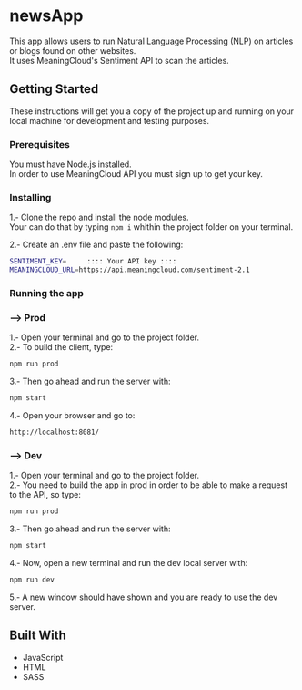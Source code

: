 # newsApp
This app allows users to run Natural Language Processing (NLP) on articles or blogs found on other websites. <br />
It uses MeaningCloud's Sentiment API to scan the articles.

## Getting Started

These instructions will get you a copy of the project up and running on your local machine for development and testing purposes.

### Prerequisites

You must have Node.js installed.  <br />
In order to use MeaningCloud API you must sign up to get your key.

### Installing

1.- Clone the repo and install the node modules. <br />
Your can do that by typing `npm i` whithin the project folder on your terminal. <br />

2.- Create an .env file and paste the following:<br />

```sh
SENTIMENT_KEY=     :::: Your API key ::::
MEANINGCLOUD_URL=https://api.meaningcloud.com/sentiment-2.1
```

### Running the app

### --> Prod
1.- Open your terminal and go to the project folder. <br />
2.- To build the client, type: <br />

```sh
npm run prod
```
3.- Then go ahead and run the server with:

```sh
npm start
```
4.- Open your browser and go to:

```sh
http://localhost:8081/
```

### --> Dev

1.- Open your terminal and go to the project folder. <br />
2.- You need to build the app in prod in order to be able to make a request to the API, so  type: <br />

```sh
npm run prod
```
3.- Then go ahead and run the server with:

```sh
npm start
```
4.- Now, open a new terminal and run the dev local server with:

```sh
npm run dev
```
5.- A new window should have shown and you are ready to use the dev server.

## Built With

* JavaScript
* HTML
* SASS
